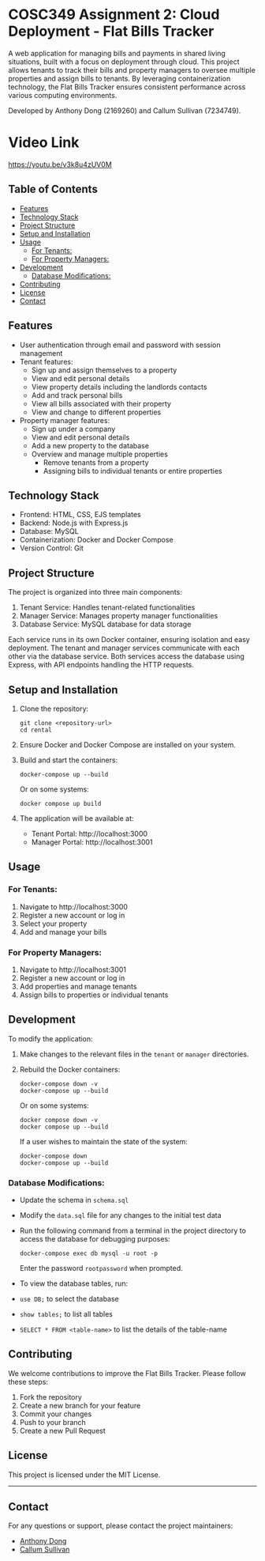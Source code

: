 # COSC349 Assignment 2: Cloud Deployment - Flat Bills Tracker <!-- omit in toc! -->

A web application for managing bills and payments in shared living situations, built with a focus on deployment through cloud. This project allows tenants to track their bills and property managers to oversee multiple properties and assign bills to tenants. By leveraging containerization technology, the Flat Bills Tracker ensures consistent performance across various computing environments. 

Developed by Anthony Dong (2169260) and Callum Sullivan (7234749).

# Video Link
https://youtu.be/v3k8u4zUV0M

## Table of Contents <!-- omit in toc -->
- [Features](#features)
- [Technology Stack](#technology-stack)
- [Project Structure](#project-structure)
- [Setup and Installation](#setup-and-installation)
- [Usage](#usage)
  - [For Tenants:](#for-tenants)
  - [For Property Managers:](#for-property-managers)
- [Development](#development)
  - [Database Modifications:](#database-modifications)
- [Contributing](#contributing)
- [License](#license)
- [Contact](#contact)

## Features
- User authentication through email and password with session management
- Tenant features:
  - Sign up and assign themselves to a property
  - View and edit personal details
  - View property details including the landlords contacts
  - Add and track personal bills
  - View all bills associated with their property
  - View and change to different properties
- Property manager features:
  - Sign up under a company
  - View and edit personal details
  - Add a new property to the database
  - Overview and manage multiple properties
    - Remove tenants from a property
    - Assigning bills to individual tenants or entire properties

## Technology Stack

- Frontend: HTML, CSS, EJS templates
- Backend: Node.js with Express.js
- Database: MySQL
- Containerization: Docker and Docker Compose
- Version Control: Git

## Project Structure

The project is organized into three main components:

1. Tenant Service: Handles tenant-related functionalities
2. Manager Service: Manages property manager functionalities
3. Database Service: MySQL database for data storage

Each service runs in its own Docker container, ensuring isolation and easy deployment. The tenant and manager services communicate with each other via the database service. Both services access the database using Express, with API endpoints handling the HTTP requests.

## Setup and Installation

1. Clone the repository:
   ```
   git clone <repository-url>
   cd rental
   ```

2. Ensure Docker and Docker Compose are installed on your system.

3. Build and start the containers:
   ```
   docker-compose up --build
   ```
   Or on some systems:
   ```
   docker compose up build
   ```

4. The application will be available at:
   - Tenant Portal: http://localhost:3000
   - Manager Portal: http://localhost:3001

## Usage

### For Tenants:
1. Navigate to http://localhost:3000
2. Register a new account or log in
3. Select your property
4. Add and manage your bills

### For Property Managers:
1. Navigate to http://localhost:3001
2. Register a new account or log in
3. Add properties and manage tenants
4. Assign bills to properties or individual tenants

## Development

To modify the application:

1. Make changes to the relevant files in the `tenant` or `manager` directories.
2. Rebuild the Docker containers:
   ```
   docker-compose down -v
   docker-compose up --build
   ```
    Or on some systems:

    ```
    docker compose down -v
    docker compose up --build
    ```
    
    If a user wishes to maintain the state of the system:
    ```
    docker-compose down
    docker-compose up --build
    ```

### Database Modifications:
- Update the schema in `schema.sql`
- Modify the `data.sql` file for any changes to the initial test data
- Run the following command from a terminal in the project directory to access the database for debugging purposes:
  ```
  docker-compose exec db mysql -u root -p
  ```
    Enter the password `rootpassword` when prompted.

- To view the database tables, run:
- `use DB;` to select the database
- `show tables;` to list all tables
- `SELECT * FROM <table-name>` to list the details of the table-name

## Contributing

We welcome contributions to improve the Flat Bills Tracker. Please follow these steps:

1. Fork the repository
2. Create a new branch for your feature
3. Commit your changes
4. Push to your branch
5. Create a new Pull Request

## License

This project is licensed under the MIT License.

---
## Contact

For any questions or support, please contact the project maintainers:
- [Anthony Dong](https://github.com/anthonyzhdong)
- [Callum Sullivan](https://github.com/SullyJR)
